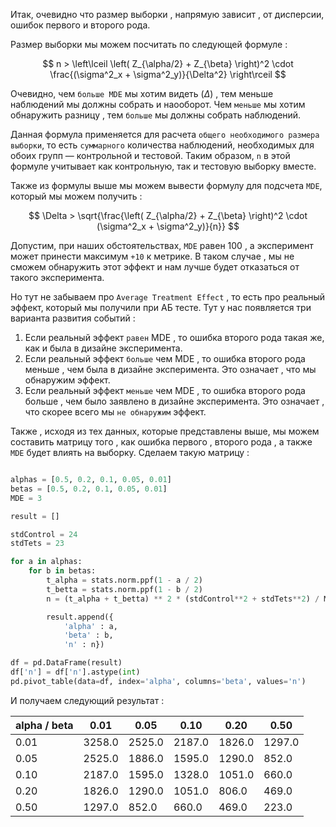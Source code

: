  Итак, очевидно что размер выборки , напрямую зависит , от дисперсии, ошибок первого и второго рода. 

Размер выборки мы можем посчитать по следующей формуле : 

$$
n > \left\lceil \left( Z_{\alpha/2} + Z_{\beta} \right)^2 \cdot \frac{(\sigma^2_x + \sigma^2_y)}{\Delta^2} \right\rceil
$$

Очевидно, чем `больше MDE` мы хотим видеть ($\Delta$) , тем меньше наблюдений мы должны собрать и наооборот. Чем `меньше` мы хотим обнаружить разницу , тем `больше` мы должны собрать наблюдений.  

Данная формула применяется для расчета `общего необходимого размера выборки`, то есть `суммарного` количества наблюдений, необходимых для обоих групп — контрольной и тестовой. Таким образом, `n` в этой формуле учитывает как контрольную, так и тестовую выборку вместе.

Также из формулы выше мы можем вывести формулу для подсчета `MDE`, который мы можем получить : 

$$
\Delta > \sqrt{\frac{\left( Z_{\alpha/2} + Z_{\beta} \right)^2 \cdot (\sigma^2_x + \sigma^2_y)}{n}}
$$

Допустим, при наших обстоятельствах, `MDE` равен 100 , а эксперимент может принести максимум `+10` к метрике. В таком случае , мы не сможем обнаружить этот эффект и нам лучше будет отказаться от такого эксперимента. 

Но тут не забываем про `Average Treatment Effect` , то есть про реальный эффект, который мы получили при АБ тесте. Тут у нас появляется три варианта развития событий : 

1.  Если реальный эффект `равен`  MDE  , то ошибка второго рода такая же, как и была в дизайне эксперимента. 
2. Если реальный эффект `больше` чем MDE  , то ошибка второго рода меньше , чем была в дизайне эксперимента. Это означает , что мы обнаружим эффект. 
3. Если реальный эффект `меньше` чем MDE , то ошибка второго рода больше , чем было заявлено в дизайне эксперимента. Это означает , что скорее всего мы `не обнаружим` эффект. 

Также , исходя из тех данных, которые представлены выше, мы можем составить матрицу того , как ошибка первого , второго рода , а также `MDE` будет влиять на выборку. Сделаем такую матрицу : 

```python

alphas = [0.5, 0.2, 0.1, 0.05, 0.01]
betas = [0.5, 0.2, 0.1, 0.05, 0.01]
MDE = 3

result = []

stdControl = 24
stdTets = 23

for a in alphas:
    for b in betas:
        t_alpha = stats.norm.ppf(1 - a / 2)  
        t_betta = stats.norm.ppf(1 - b / 2)  
        n = (t_alpha + t_betta) ** 2 * (stdControl**2 + stdTets**2) / MDE**2

        result.append({
            'alpha' : a, 
            'beta' : b,
            'n' : n})

df = pd.DataFrame(result)
df['n'] = df['n'].astype(int)
pd.pivot_table(data=df, index='alpha', columns='beta', values='n')

```


И получаем следующий результат : 

| alpha / beta | 0.01   | 0.05   | 0.10   | 0.20   | 0.50   |
| ------------ | ------ | ------ | ------ | ------ | ------ |
| 0.01         | 3258.0 | 2525.0 | 2187.0 | 1826.0 | 1297.0 |
| 0.05         | 2525.0 | 1886.0 | 1595.0 | 1290.0 | 852.0  |
| 0.10         | 2187.0 | 1595.0 | 1328.0 | 1051.0 | 660.0  |
| 0.20         | 1826.0 | 1290.0 | 1051.0 | 806.0  | 469.0  |
| 0.50         | 1297.0 | 852.0  | 660.0  | 469.0  | 223.0  |





